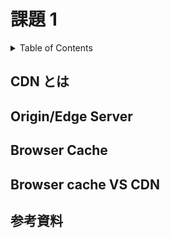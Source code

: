 # 課題 1

<!-- START doctoc generated TOC please keep comment here to allow auto update -->
<!-- DON'T EDIT THIS SECTION, INSTEAD RE-RUN doctoc TO UPDATE -->
<details>
<summary>Table of Contents</summary>

- [CDN とは](#cdn-%E3%81%A8%E3%81%AF)
- [Origin/Edge Server](#originedge-server)
- [Browser Cache](#browser-cache)
- [Browser cache VS CDN](#browser-cache-vs-cdn)
- [参考資料](#%E5%8F%82%E8%80%83%E8%B3%87%E6%96%99)

</details>
<!-- END doctoc generated TOC please keep comment here to allow auto update -->

## CDN とは

## Origin/Edge Server

## Browser Cache

## Browser cache VS CDN

## 参考資料
